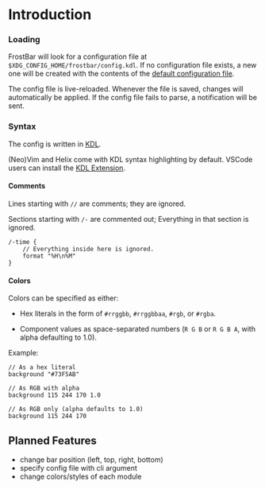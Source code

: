 # Introduction

### Loading

FrostBar will look for a configuration file at
`$XDG_CONFIG_HOME/frostbar/config.kdl`. If no configuration file exists, a new
one will be created with the contents of the [default configuration
file](https://github.com/Ind-E/FrostBar/blob/main/assets/default-config.kdl).

The config file is live-reloaded. Whenever the file is saved, changes will
automatically be applied. If the config file fails to parse, a notification
will be sent.

### Syntax

The config is written in [KDL](https://kdl.dev).

(Neo)Vim and Helix come with KDL syntax highlighting by default.
VSCode users can install the [KDL
Extension](https://marketplace.visualstudio.com/items?itemName=kdl-org.kdl).

#### Comments

Lines starting with `//` are comments; they are ignored.

Sections starting with `/-` are commented out; Everything in that section is
ignored.

```kdl
/-time {
    // Everything inside here is ignored.
    format "%H\n%M"
}
```

#### Colors

Colors can be specified as either:

- Hex literals in the form of `#rrggbb`, `#rrggbbaa`, `#rgb`, or `#rgba`.

- Component values as space-separated numbers (`R G B` or `R G B A`, with alpha
defaulting to 1.0).

Example:

```kdl
// As a hex literal
background "#73F5AB"

// As RGB with alpha
background 115 244 170 1.0

// As RGB only (alpha defaults to 1.0)
background 115 244 170
```

## Planned Features
- change bar position (left, top, right, bottom)
- specify config file with cli argument
- change colors/styles of each module
